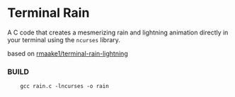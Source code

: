 # Terminal Rain

A C code that creates a mesmerizing rain and lightning animation directly in your terminal using the `ncurses` library.

based on [rmaake1/terminal-rain-lightning](https://github.com/rmaake1/terminal-rain-lightning)



### BUILD

```
    gcc rain.c -lncurses -o rain
```